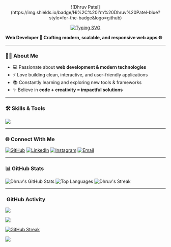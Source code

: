 <!-- Typing animation banner -->
<center>
![Dhruv Patel](https://img.shields.io/badge/Hi%2C%20I'm%20Dhruv%20Patel-blue?style=for-the-badge&logo=github)
</center>

<p align="center">
  <a href="https://github.com/PatelDhruv23">
    <img src="https://readme-typing-svg.demolab.com?font=Fira+Code&weight=600&size=26&pause=1000&center=true&vCenter=true&width=750&lines=Web+Developer+%F0%9F%9A%80;Crafting+modern%2C+scalable%2C+responsive+web+apps+%F0%9F%8C%90;Clean+UI%2C+performant+code%2C+happy+users+%E2%9C%A8" alt="Typing SVG" />
  </a>
</p>

 
**Web Developer 🚀 Crafting modern, scalable, and responsive web apps 🌐**

---

### 👨‍💻 About Me
- 💻 Passionate about **web development & modern technologies**  
- ⚡ Love building clean, interactive, and user-friendly applications  
- 📚 Constantly learning and exploring new tools & frameworks  
- ✨ Believe in **code + creativity = impactful solutions**

---

### 🛠️ Skills & Tools
<p>
  <img src="https://skillicons.dev/icons?i=html,css,js,react,tailwind,nodejs,express,mongodb,python,java,git,github,vscode,figma" />
</p>

---

### 🌐 Connect With Me
[![GitHub](https://img.shields.io/badge/GitHub-000?style=for-the-badge&logo=github&logoColor=white)](https://github.com/PatelDhruv23)
[![LinkedIn](https://img.shields.io/badge/LinkedIn-0077B5?style=for-the-badge&logo=linkedin&logoColor=white)](https://linkedin.com/in/dhruv-patel-8063b3344)
[![Instagram](https://img.shields.io/badge/Instagram-E4405F?style=for-the-badge&logo=instagram&logoColor=white)](https://instagram.com/pateldhrruv)
[![Email](https://img.shields.io/badge/Email-D14836?style=for-the-badge&logo=gmail&logoColor=white)](mailto:dhrruv141@gmail.com)

---

### 📊 GitHub Stats
![Dhruv's GitHub Stats](https://github-readme-stats.vercel.app/api?username=PatelDhruv23&show_icons=true&theme=radical)
![Top Languages](https://github-readme-stats.vercel.app/api/top-langs/?username=PatelDhruv23&layout=compact&theme=radical)
![Dhruv's Streak](https://github-readme-streak-stats-eight.vercel.app?user=PatelDhruv23&theme=radical&hide_border=false)


---
### ​ GitHub Activity

<!-- Stats -->
![](https://github-readme-stats.vercel.app/api?username=PatelDhruv23&show_icons=true&theme=radical)

<!-- Top Languages -->
![](https://github-readme-stats.vercel.app/api/top-langs/?username=PatelDhruv23&layout=compact&theme=radical)

<!-- Contribution Streak (working endpoint) -->
[![GitHub Streak](https://github-readme-streak-stats-eight.vercel.app?user=PatelDhruv23&theme=radical)](https://git.io/streak-stats)

<!-- Summary Card (in place of trophies) -->
[![](https://github-profile-summary-cards.vercel.app/api/cards/profile-details?username=PatelDhruv23&theme=vue)](https://github.com/anuraghazra/github-readme-stats)

